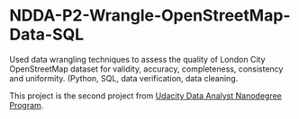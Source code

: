 # NDDA-P2-Wrangle-OpenStreetMap-Data-SQL

Used data wrangling techniques to assess the quality of London City OpenStreetMap dataset for validity, accuracy, completeness, consistency and uniformity. (Python, SQL, data verification, data cleaning.

This project is the second project from [Udacity Data Analyst Nanodegree Program](https://www.udacity.com/course/data-analyst-nanodegree--nd002).
